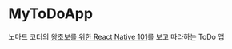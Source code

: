 # MyToDoApp

노마드 코더의 [왕초보를 위한 React Native 101](https://nomadcoders.co/react-native-for-beginners/lobby)를 보고 따라하는 ToDo 앱